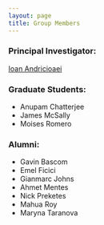 ```yaml
---
layout: page
title: Group Members 
---
```

### Principal Investigator:
[Ioan Andricioaei](https://www.chem.uci.edu/people/ioan-andricioaei)

### Graduate Students: 

* Anupam Chatterjee
* James McSally 
* Moises Romero 


### Alumni:
* Gavin Bascom
* Emel Ficici
* Gianmarc Johns
* Ahmet Mentes
* Nick Preketes 
* Mahua Roy
* Maryna Taranova

